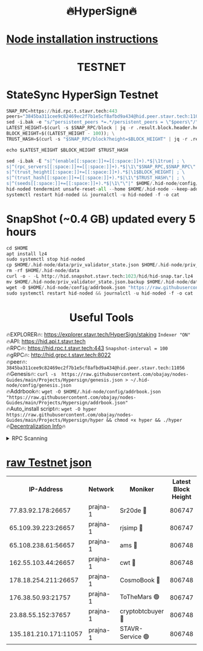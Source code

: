 <h1 align="center"> 🔥HyperSign🔥</h1>

[Node installation instructions](https://github.com/obajay/nodes-Guides/tree/main/Projects/Hypersign)
=

<h1 align="center"> TESTNET</h1>

# StateSync HyperSign Testnet
```python
SNAP_RPC=https://hid.rpc.t.stavr.tech:443
peers="3845ba311cee9c82469ec2f7b1e5cf8afbd9a434@hid.peer.stavr.tech:11056"
sed -i.bak -e "s/^persistent_peers *=.*/persistent_peers = \"$peers\"/" $HOME/.hid-node/config/config.toml
LATEST_HEIGHT=$(curl -s $SNAP_RPC/block | jq -r .result.block.header.height); \
BLOCK_HEIGHT=$((LATEST_HEIGHT - 100)); \
TRUST_HASH=$(curl -s "$SNAP_RPC/block?height=$BLOCK_HEIGHT" | jq -r .result.block_id.hash)

echo $LATEST_HEIGHT $BLOCK_HEIGHT $TRUST_HASH

sed -i.bak -E "s|^(enable[[:space:]]+=[[:space:]]+).*$|\1true| ; \
s|^(rpc_servers[[:space:]]+=[[:space:]]+).*$|\1\"$SNAP_RPC,$SNAP_RPC\"| ; \
s|^(trust_height[[:space:]]+=[[:space:]]+).*$|\1$BLOCK_HEIGHT| ; \
s|^(trust_hash[[:space:]]+=[[:space:]]+).*$|\1\"$TRUST_HASH\"| ; \
s|^(seeds[[:space:]]+=[[:space:]]+).*$|\1\"\"|" $HOME/.hid-node/config/config.toml
hid-noded tendermint unsafe-reset-all --home $HOME/.hid-node --keep-addr-book
systemctl restart hid-noded && journalctl -u hid-noded -f -o cat
```
# SnapShot (~0.4 GB) updated every 5 hours
```python
cd $HOME
apt install lz4
sudo systemctl stop hid-noded
cp $HOME/.hid-node/data/priv_validator_state.json $HOME/.hid-node/priv_validator_state.json.backup
rm -rf $HOME/.hid-node/data
curl -o - -L http://hid.snapshot.stavr.tech:1023/hid/hid-snap.tar.lz4 | lz4 -c -d - | tar -x -C $HOME/.hid-node --strip-components 2
mv $HOME/.hid-node/priv_validator_state.json.backup $HOME/.hid-node/data/priv_validator_state.json
wget -O $HOME/.hid-node/config/addrbook.json "https://raw.githubusercontent.com/obajay/nodes-Guides/main/Projects/Hypersign/addrbook.json"
sudo systemctl restart hid-noded && journalctl -u hid-noded -f -o cat
```

 <h1 align="center"> Useful Tools</h1>

🔥EXPLORER🔥:      https://explorer.stavr.tech/HyperSign/staking        `Indexer "ON"` \
🔥API:             https://hid.api.t.stavr.tech \
🔥RPC🔥:           https://hid.rpc.t.stavr.tech:443              `Snapshot-interval = 100` \
🔥gRPC🔥:          http://hid.grpc.t.stavr.tech:8022 \
🔥peer🔥:          `3845ba311cee9c82469ec2f7b1e5cf8afbd9a434@hid.peer.stavr.tech:11056` \
🔥Genesis🔥:     ```curl -s  https://raw.githubusercontent.com/obajay/nodes-Guides/main/Projects/Hypersign/genesis.json > ~/.hid-node/config/genesis.json``` \
🔥Addrbook🔥:    ```wget -O $HOME/.hid-node/config/addrbook.json "https://raw.githubusercontent.com/obajay/nodes-Guides/main/Projects/Hypersign/addrbook.json"``` \
🔥Auto_install script🔥: ```wget -O hyper https://raw.githubusercontent.com/obajay/nodes-Guides/main/Projects/Hypersign/hyper && chmod +x hyper && ./hyper``` \
🔥[Decentralization Info](https://github.com/obajay/StateSync-snapshots/tree/main/Projects/Hypersign/Decentralization)🔥

<details>
<summary>RPC Scanning</summary>

<h2 align="center"> We scan nodes in real time every 4 hours. And we provide the final result of RPC endpoints.
We cannot influence the operation of these nodes in any way. </h2>


```python
If Voting Power is higher than 0 --> then the Node is a validator of the network and may be subject to attack and be a potential threat to the chain.
```
```python
We marked such validators with a red symbol
```

</details>

[raw Testnet json](https://rpc-check.hypert.stavr.tech/hypert/rpc-hypert-result.json)
=

<table><tr><th>IP-Address</th><th>Network</th><th>Moniker</th><th>Latest Block Height</th><th>Earliest Block Height</th><th>Catching Up</th><th>Tx Index</th><th>Voting Power</th><th>Scan Time</th></tr><tr><td>77.83.92.178:26657</td><td>prajna-1</td><td>Sr20de 🔴</td><td>806747</td><td>1</td><td>False</td><td>on</td><td>1080256</td><td>2024-02-11T03:46:29.138780671UTC</td></tr><tr><td>65.109.39.223:26657</td><td>prajna-1</td><td>rjsimp 🔴</td><td>806747</td><td>1</td><td>False</td><td>on</td><td>1172057</td><td>2024-02-11T03:46:32.298203258UTC</td></tr><tr><td>65.108.238.61:56657</td><td>prajna-1</td><td>ams 🔴</td><td>806748</td><td>1</td><td>False</td><td>on</td><td>1211329</td><td>2024-02-11T03:46:37.145476329UTC</td></tr><tr><td>162.55.103.44:26657</td><td>prajna-1</td><td>cwt 🔴</td><td>806748</td><td>1</td><td>False</td><td>on</td><td>989833</td><td>2024-02-11T03:46:39.812137681UTC</td></tr><tr><td>178.18.254.211:26657</td><td>prajna-1</td><td>CosmoBook 🔴</td><td>806748</td><td>108201</td><td>False</td><td>on</td><td>990495</td><td>2024-02-11T03:46:36.767725438UTC</td></tr><tr><td>176.38.50.93:21757</td><td>prajna-1</td><td>ToTheMars 🟢</td><td>806747</td><td>635201</td><td>False</td><td>on</td><td>0</td><td>2024-02-11T03:46:29.940425095UTC</td></tr><tr><td>23.88.55.152:37657</td><td>prajna-1</td><td>cryptobtcbuyer 🔴</td><td>806748</td><td>706748</td><td>False</td><td>on</td><td>1197032</td><td>2024-02-11T03:46:40.057176695UTC</td></tr><tr><td>135.181.210.171:11057</td><td>prajna-1</td><td>STAVR-Service 🟢</td><td>806748</td><td>805701</td><td>False</td><td>on</td><td>0</td><td>2024-02-11T03:46:37.527657759UTC</td></tr></table>
